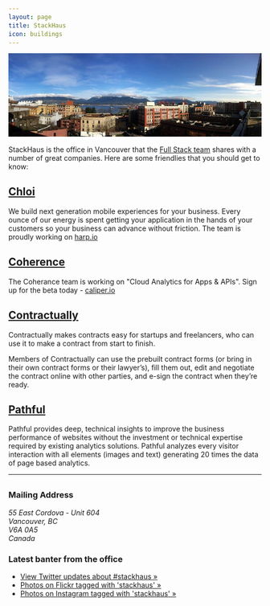 ```yaml
---
layout: page
title: StackHaus
icon: buildings
---
```


![StackHaus Panorama - Photo by Boris Mann](/images/stackhaus-panorama800px-opt.jpg)

StackHaus is the office in Vancouver that the [Full Stack team](/team/) shares with a number of great companies. Here are some friendlies that you should get to know:



## [Chloi](http://chloi.io)

We build next generation mobile experiences for your business. Every ounce of our energy is spent getting your application in the hands of your customers so your business can advance without friction. The team is proudly working on [harp.io](http://harp.io)



## [Coherence](http://coherence.io)

The Coherance team is working on "Cloud Analytics for Apps &amp; APIs". Sign up for the beta today - [caliper.io](http://caliper.io)



## [Contractually](http://www.contractual.ly)

Contractually makes contracts easy for startups and freelancers, who can use it to make a contract from start to finish.

Members of Contractually can use the prebuilt contract forms (or bring in their own contract forms or their lawyer’s), fill them out, edit and negotiate the contract online with other parties, and e-sign the contract when they’re ready.



## [Pathful](http://pathful.com)

Pathful provides deep, technical insights to improve the business performance of websites without the investment or technical expertise required by existing analytics solutions. Pathful analyzes every visitor interaction with all elements (images and text) generating 20 times the data of page based analytics.



<hr style="margin-bottom: 30px"/>



### Mailing Address
<address>
55 East Cordova - Unit 604<br />
Vancouver, BC<br />
V6A 0A5<br />
Canada<br />
</address>




### Latest banter from the office
* [View Twitter updates about #stackhaus »](https://twitter.com/search?q=%23stackhaus)
* [Photos on Flickr tagged with 'stackhaus' »](http://www.flickr.com/photos/tags/stackhaus/)
* [Photos on Instagram tagged with 'stackhaus' »](http://statigr.am/tag/stackhaus/)

